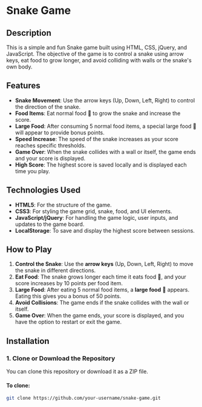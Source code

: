 # Snake Game

## Description
This is a simple and fun Snake game built using HTML, CSS, jQuery, and JavaScript. The objective of the game is to control a snake using arrow keys, eat food to grow longer, and avoid colliding with walls or the snake's own body.

## Features
- **Snake Movement**: Use the arrow keys (Up, Down, Left, Right) to control the direction of the snake.
- **Food Items**: Eat normal food 🍎 to grow the snake and increase the score.
- **Large Food**: After consuming 5 normal food items, a special large food 🍏 will appear to provide bonus points.
- **Speed Increase**: The speed of the snake increases as your score reaches specific thresholds.
- **Game Over**: When the snake collides with a wall or itself, the game ends and your score is displayed.
- **High Score**: The highest score is saved locally and is displayed each time you play.

## Technologies Used
- **HTML5**: For the structure of the game.
- **CSS3**: For styling the game grid, snake, food, and UI elements.
- **JavaScript/jQuery**: For handling the game logic, user inputs, and updates to the game board.
- **LocalStorage**: To save and display the highest score between sessions.

## How to Play
1. **Control the Snake**: Use the **arrow keys** (Up, Down, Left, Right) to move the snake in different directions.
2. **Eat Food**: The snake grows longer each time it eats food 🍎, and your score increases by 10 points per food item.
3. **Large Food**: After eating 5 normal food items, a **large food** 🍏 appears. Eating this gives you a bonus of 50 points.
4. **Avoid Collisions**: The game ends if the snake collides with the wall or itself. 
5. **Game Over**: When the game ends, your score is displayed, and you have the option to restart or exit the game.

## Installation

### 1. Clone or Download the Repository
You can clone this repository or download it as a ZIP file.

#### To clone:
```bash
git clone https://github.com/your-username/snake-game.git
